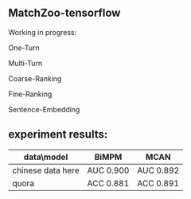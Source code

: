 ## MatchZoo-tensorflow

Working in progress:

One-Turn

Multi-Turn

Coarse-Ranking

Fine-Ranking

Sentence-Embedding

## experiment results:

| data\model | BiMPM | MCAN |
| ------ | ------ | ------ |
| chinese data here | AUC 0.900 | AUC 0.892 |
| quora | ACC 0.881 | ACC 0.891 |
